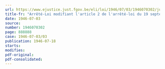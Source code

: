 ```yaml
---
url: https://www.ejustice.just.fgov.be/eli/loi/1946/07/03/1946070302/justel
title-fr: "Arrêté-Loi modifiant l'article 2 de l'arrêté-loi du 19 septembre 1945 attribuant des allocations mensuelles aux ayants droit de fusilles et de prisonniers politiques décédés"
date: 1946-07-03
source:
number: 1946070302
page: 888888
case: 1946-07-03/03
publication: 1946-07-18
starts:
modifies:
pdf-original:
pdf-consolidated:
---
```


